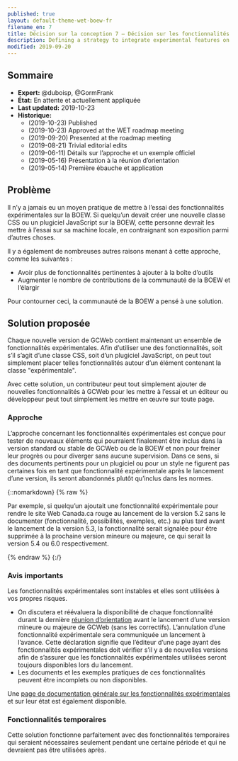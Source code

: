 ```yaml
---
published: true
layout: default-theme-wet-boew-fr
filename_en: 7
title: Décision sur la conception 7 – Décision sur les fonctionnalités expérimentales
description: Defining a strategy to integrate experimental features on the WET
modified: 2019-09-20
---
```


## Sommaire

* **Expert:** @duboisp, @GormFrank
* **État:** En attente et actuellement appliquée
* **Last updated:** 2019-10-23
* **Historique:**
	* (2019-10-23) Published
	* (2019-10-23) Approved at the WET roadmap meeting
	* (2019-09-20) Presented at the roadmap meeting
	* (2019-08-21) Trivial editorial edits
	* (2019-06-11) Détails sur l’approche et un exemple officiel
	* (2019-05-16) Présentation à la réunion d’orientation
	* (2019-05-14) Première ébauche et application

## Problème

Il n’y a jamais eu un moyen pratique de mettre à l’essai des fonctionnalités expérimentales sur la BOEW. Si quelqu’un devait créer une nouvelle classe CSS ou un plugiciel JavaScript sur la BOEW, cette personne devrait les mettre à l’essai sur sa machine locale, en contraignant son exposition parmi d’autres choses.

Il y a également de nombreuses autres raisons menant à cette approche, comme les suivantes :

* Avoir plus de fonctionnalités pertinentes à ajouter à la boîte d’outils
* Augmenter le nombre de contributions de la communauté de la BOEW et l’élargir

Pour contourner ceci, la communauté de la BOEW a pensé à une solution.

## Solution proposée

Chaque nouvelle version de GCWeb contient maintenant un ensemble de fonctionnalités expérimentales. Afin d’utiliser une des fonctionnalités, soit s’il s’agit d’une classe CSS, soit d’un plugiciel JavaScript, on peut tout simplement placer telles fonctionnalités autour d’un élément contenant la classe "expérimentale".

Avec cette solution, un contributeur peut tout simplement ajouter de nouvelles fonctionnalités à GCWeb pour les mettre à l’essai et un éditeur ou développeur peut tout simplement les mettre en œuvre sur toute page.

### Approche

L’approche concernant les fonctionnalités expérimentales est conçue pour tester de nouveaux éléments qui pourraient finalement être inclus dans la version standard ou stable de GCWeb ou de la BOEW et non pour freiner leur progrès ou pour diverger sans aucune supervision. Dans ce sens, si des documents pertinents pour un plugiciel ou pour un style ne figurent pas certaines fois en tant que fonctionnalité expérimentale après le lancement d’une version, ils seront abandonnés plutôt qu’inclus dans les normes.

{::nomarkdown}
{% raw %}
<p class="alert alert-info">Par exemple, si quelqu’un ajoutait une fonctionnalité expérimentale pour rendre le site Web Canada.ca rouge au lancement de la version 5.2 sans le documenter (fonctionnalité, possibilités, exemples, etc.) au plus tard avant le lancement de la version 5.3, la fonctionnalité serait signalée pour être supprimée à la prochaine version mineure ou majeure, ce qui serait la version 5.4 ou 6.0 respectivement.</p>
{% endraw %}
{:/}

### Avis importants

Les fonctionnalités expérimentales sont instables et elles sont utilisées à vos propres risques.

* On discutera et réévaluera la disponibilité de chaque fonctionnalité durant la dernière [réunion d’orientation](https://wet-boew.github.io/wet-boew-documentation/index-fr) avant le lancement d’une version mineure ou majeure de GCWeb (sans les correctifs). L’annulation d’une fonctionnalité expérimentale sera communiquée un lancement à l’avance. Cette déclaration signifie que l’éditeur d’une page ayant des fonctionnalités expérimentales doit vérifier s’il y a de nouvelles versions afin de s’assurer que les fonctionnalités expérimentales utilisées seront toujours disponibles lors du lancement.
* Les documents et les exemples pratiques de ces fonctionnalités peuvent être incomplets ou non disponibles.

Une [page de documentation générale sur les fonctionnalités expérimentales](https://wet-boew.github.io/themes-dist/GCWeb/experimental-fr.html) et sur leur état est également disponible.

### Fonctionnalités temporaires

Cette solution fonctionne parfaitement avec des fonctionnalités temporaires qui seraient nécessaires seulement pendant une certaine période et qui ne devraient pas être utilisées après.